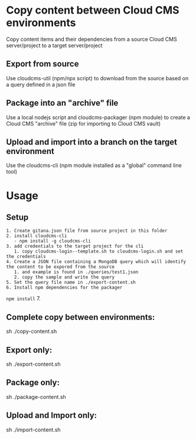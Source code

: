 
# Copy content between Cloud CMS environments
Copy content items and their dependencies from a source Cloud CMS server/project to a target server/project

## Export from source
Use cloudcms-util (npm/npx script) to download from the source based on a query defined in a json file

## Package into an "archive" file
Use a local nodejs script and cloudcms-packager (npm module) to create a Cloud CMS "archive" file (zip for importing to Cloud CMS vault)

## Upload and import into a branch on the target environment
Use the cloudcms-cli (npm module installed as a "global" command line tool)

# Usage

## Setup
    1. Create gitana.json file from source project in this folder
    2. install cloudcms-cli
       - npm install -g cloudcms-cli
    3. add credentials to the target project for the cli
       1. copy cloudcms-login--template.sh to cloudcms-login.sh and set the credentials
    4. Create a JSON file containing a MongoDB query which will identify the content to be expored from the source
       1. and example is found in ./queries/test1.json
       2. copy the sample and write the query
    5. Set the query file name in ./export-content.sh
    6. Install npm dependencies for the packager
  `npm install`
    7.  


## Complete copy between environments:
sh ./copy-content.sh

## Export only:
sh ./export-content.sh

## Package only:
sh ./package-content.sh

## Upload and Import only:
sh ./import-content.sh
